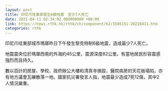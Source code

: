 ```yaml
---
layout: post
title: 印尼爪哇東部發生6級地震　至少7人死亡
date: 2021-04-11 02:34:02.000000000 +08:00
link: https://news.rthk.hk/rthk/ch/component/k2/1585151-20210411.htm
categories: rthk
---
```


印尼爪哇東部城市瑪瑯昨日下午發生黎克特制6級地震，造成最少7人死亡。

地震震央位於瑪瑯西南的外海約45公里，震源深度82公里。有當地居民形容震感強烈而且持久。

數以百計的房屋、學校、政府辦公大樓和清真寺損毀，醫院病房的天花板塌陷，亦有地方議會瓦礫散落一地。國家抗災署發言人指，地震最少造成7死12傷，其中2人情況嚴重。
